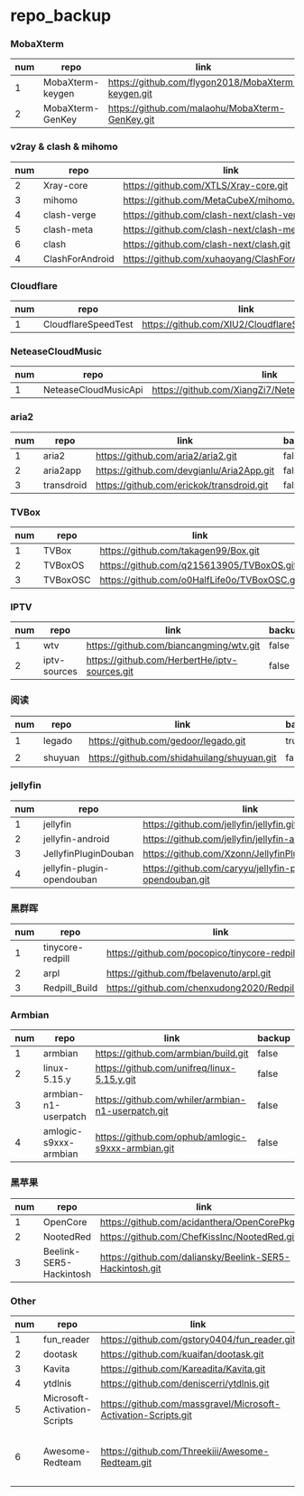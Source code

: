 # repo_backup

### MobaXterm
| num | repo | link | backup | desc |
| --- | ---- | ---- | ------ | ---- |
| 1 | MobaXterm-keygen | https://github.com/flygon2018/MobaXterm-keygen.git | true |  |
| 2 | MobaXterm-GenKey | https://github.com/malaohu/MobaXterm-GenKey.git | false |  |

### v2ray & clash & mihomo
| num | repo | link | backup | desc |
| --- | ---- | ---- | ------ | ---- |
| 2 | Xray-core | https://github.com/XTLS/Xray-core.git | true |  |
| 3 | mihomo | https://github.com/MetaCubeX/mihomo.git | true |  |
| 4 | clash-verge | https://github.com/clash-next/clash-verge.git | true |  |
| 5 | clash-meta | https://github.com/clash-next/clash-meta.git | true |  |
| 6 | clash | https://github.com/clash-next/clash.git | true |  |
| 4 | ClashForAndroid | https://github.com/xuhaoyang/ClashForAndroid.git | true |  |

### Cloudflare
| num | repo | link | backup | desc |
| --- | ---- | ---- | ------ | ---- |
| 1 | CloudflareSpeedTest | https://github.com/XIU2/CloudflareSpeedTest.git | true |  |

### NeteaseCloudMusic
| num | repo | link | backup | desc |
| --- | ---- | ---- | ------ | ---- |
| 1 | NeteaseCloudMusicApi | https://github.com/XiangZi7/NeteaseCloudMusicApi.git | true |  |

### aria2
| num | repo | link | backup | desc |
| --- | ---- | ---- | ------ | ---- |
| 1 | aria2 | https://github.com/aria2/aria2.git | false |  |
| 2 | aria2app | https://github.com/devgianlu/Aria2App.git | false |  |
| 3 | transdroid |https://github.com/erickok/transdroid.git | false |  |

### TVBox
| num | repo | link | backup | desc |
| --- | ---- | ---- | ------ | ---- |
| 1 | TVBox | https://github.com/takagen99/Box.git | true |  |
| 2 | TVBoxOS | https://github.com/q215613905/TVBoxOS.git | false |  |
| 3 | TVBoxOSC | https://github.com/o0HalfLife0o/TVBoxOSC.git | true |  |

### IPTV
| num | repo | link | backup | desc |
| --- | ---- | ---- | ------ | ---- |
| 1 | wtv | https://github.com/biancangming/wtv.git | false |  |
| 2 | iptv-sources | https://github.com/HerbertHe/iptv-sources.git | false |  |

### 阅读
| num | repo | link | backup | desc |
| --- | ---- | ---- | ------ | ---- |
| 1 | legado | https://github.com/gedoor/legado.git | true | 阅读 |
| 2 | shuyuan | https://github.com/shidahuilang/shuyuan.git | false | 书源 |

### jellyfin
| num | repo | link | backup | desc |
| --- | ---- | ---- | ------ | ---- |
| 1 | jellyfin | https://github.com/jellyfin/jellyfin.git | false |  |
| 2 | jellyfin-android | https://github.com/jellyfin/jellyfin-android.git | false |  |
| 3 | JellyfinPluginDouban | https://github.com/Xzonn/JellyfinPluginDouban.git | false |  |
| 4 | jellyfin-plugin-opendouban | https://github.com/caryyu/jellyfin-plugin-opendouban.git | false |  |

### 黑群晖
| num | repo | link | backup | desc |
| --- | ---- | ---- | ------ | ---- |
| 1 | tinycore-redpill | https://github.com/pocopico/tinycore-redpill.git | false |  |
| 2 | arpl | https://github.com/fbelavenuto/arpl.git | false |  |
| 3 | Redpill_Build | https://github.com/chenxudong2020/Redpill_Build.git | false |  |

### Armbian
| num | repo | link | backup | desc |
| --- | ---- | ---- | ------ | ---- |
| 1 | armbian | https://github.com/armbian/build.git | false |  |
| 2 | linux-5.15.y | https://github.com/unifreq/linux-5.15.y.git | false |  |
| 3 | armbian-n1-userpatch | https://github.com/whiler/armbian-n1-userpatch.git | false |  |
| 4 | amlogic-s9xxx-armbian | https://github.com/ophub/amlogic-s9xxx-armbian.git | false |  |

### 黑苹果
| num | repo | link | backup | desc |
| --- | ---- | ---- | ------ | ---- |
| 1 | OpenCore | https://github.com/acidanthera/OpenCorePkg.git | false |  |
| 2 | NootedRed | https://github.com/ChefKissInc/NootedRed.git | false |  |
| 3 | Beelink-SER5-Hackintosh | https://github.com/daliansky/Beelink-SER5-Hackintosh.git | false |  |

### Other
| num | repo | link | backup | desc |
| --- | ---- | ---- | ------ | ---- |
| 1 | fun_reader | https://github.com/gstory0404/fun_reader.git | false |  |
| 2 | dootask | https://github.com/kuaifan/dootask.git | false |  |
| 3 | Kavita | https://github.com/Kareadita/Kavita.git | false |  |
| 4 | ytdlnis | https://github.com/deniscerri/ytdlnis.git | false |  |
| 5 | Microsoft-Activation-Scripts | https://github.com/massgravel/Microsoft-Activation-Scripts.git | true |  |
| 6 | Awesome-Redteam | https://github.com/Threekiii/Awesome-Redteam.git | false | 一个攻防知识仓库 |
